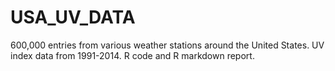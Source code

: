 # USA_UV_DATA
600,000 entries from various weather stations around the United States. UV index data from 1991-2014.
R code and R markdown report.
